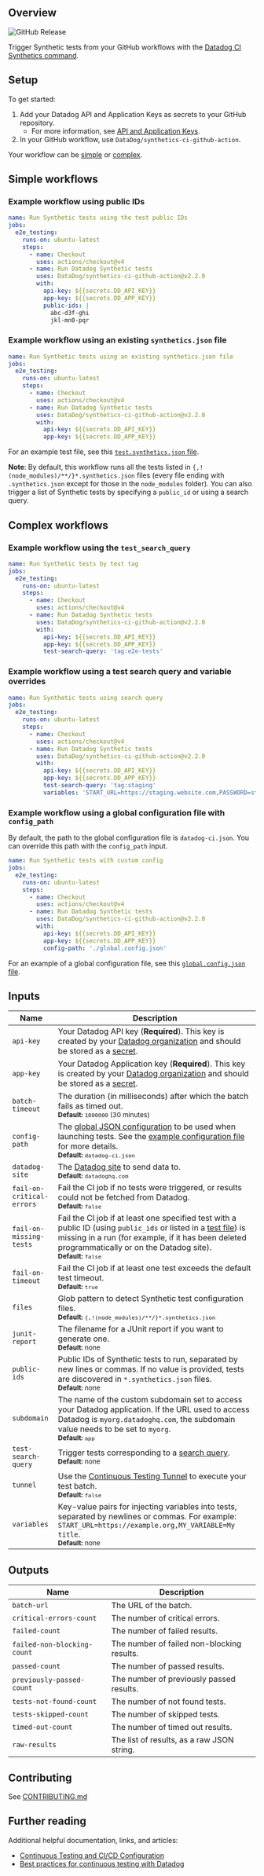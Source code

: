 ## Overview

![GitHub Release](https://img.shields.io/github/v/release/DataDog/synthetics-ci-github-action)

Trigger Synthetic tests from your GitHub workflows with the [Datadog CI Synthetics command][1].

## Setup

To get started:

1. Add your Datadog API and Application Keys as secrets to your GitHub repository.
   - For more information, see [API and Application Keys][2].
2. In your GitHub workflow, use `DataDog/synthetics-ci-github-action`.

Your workflow can be [simple](#simple-workflows) or [complex](#complex-workflows).

## Simple workflows

### Example workflow using public IDs

```yaml
name: Run Synthetic tests using the test public IDs
jobs:
  e2e_testing:
    runs-on: ubuntu-latest
    steps:
      - name: Checkout
        uses: actions/checkout@v4
      - name: Run Datadog Synthetic tests
        uses: DataDog/synthetics-ci-github-action@v2.2.0
        with:
          api-key: ${{secrets.DD_API_KEY}}
          app-key: ${{secrets.DD_APP_KEY}}
          public-ids: |
            abc-d3f-ghi
            jkl-mn0-pqr
```

### Example workflow using an existing `synthetics.json` file

```yaml
name: Run Synthetic tests using an existing synthetics.json file
jobs:
  e2e_testing:
    runs-on: ubuntu-latest
    steps:
      - name: Checkout
        uses: actions/checkout@v4
      - name: Run Datadog Synthetic tests
        uses: DataDog/synthetics-ci-github-action@v2.2.0
        with:
          api-key: ${{secrets.DD_API_KEY}}
          app-key: ${{secrets.DD_APP_KEY}}
```

For an example test file, see this [`test.synthetics.json` file][12].

**Note**: By default, this workflow runs all the tests listed in `{,!(node_modules)/**/}*.synthetics.json` files (every file ending with `.synthetics.json` except for those in the `node_modules` folder). You can also trigger a list of Synthetic tests by specifying a `public_id` or using a search query.

## Complex workflows

### Example workflow using the `test_search_query`

```yaml
name: Run Synthetic tests by test tag
jobs:
  e2e_testing:
    runs-on: ubuntu-latest
    steps:
      - name: Checkout
        uses: actions/checkout@v4
      - name: Run Datadog Synthetic tests
        uses: DataDog/synthetics-ci-github-action@v2.2.0
        with:
          api-key: ${{secrets.DD_API_KEY}}
          app-key: ${{secrets.DD_APP_KEY}}
          test-search-query: 'tag:e2e-tests'
```

### Example workflow using a test search query and variable overrides

```yaml
name: Run Synthetic tests using search query
jobs:
  e2e_testing:
    runs-on: ubuntu-latest
    steps:
      - name: Checkout
        uses: actions/checkout@v4
      - name: Run Datadog Synthetic tests
        uses: DataDog/synthetics-ci-github-action@v2.2.0
        with:
          api-key: ${{secrets.DD_API_KEY}}
          app-key: ${{secrets.DD_APP_KEY}}
          test-search-query: 'tag:staging'
          variables: 'START_URL=https://staging.website.com,PASSWORD=stagingpassword'
```

### Example workflow using a global configuration file with `config_path`

By default, the path to the global configuration file is `datadog-ci.json`. You can override this path with the `config_path` input.

```yaml
name: Run Synthetic tests with custom config
jobs:
  e2e_testing:
    runs-on: ubuntu-latest
    steps:
      - name: Checkout
        uses: actions/checkout@v4
      - name: Run Datadog Synthetic tests
        uses: DataDog/synthetics-ci-github-action@v2.2.0
        with:
          api-key: ${{secrets.DD_API_KEY}}
          app-key: ${{secrets.DD_APP_KEY}}
          config-path: './global.config.json'
```

For an example of a global configuration file, see this [`global.config.json` file][13].

## Inputs

| Name                      | Description                                                                                                                                                                                                                                                |
| ------------------------- | ---------------------------------------------------------------------------------------------------------------------------------------------------------------------------------------------------------------------------------------------------------- |
| `api-key`                 | Your Datadog API key (**Required**). This key is created by your [Datadog organization][2] and should be stored as a [secret][3].                                                                                                                          |
| `app-key`                 | Your Datadog Application key (**Required**). This key is created by your [Datadog organization][2] and should be stored as a [secret][3].                                                                                                                  |
| `batch-timeout`           | The duration (in milliseconds) after which the batch fails as timed out. <br><sub>**Default:** `1800000` (30 minutes)</sub>                                                                                                                                |
| `config-path`             | The [global JSON configuration][4] to be used when launching tests. See the [example configuration file][13] for more details. <br><sub>**Default:** `datadog-ci.json`</sub>                                                                               |
| `datadog-site`            | The [Datadog site][11] to send data to. <br><sub>**Default:** `datadoghq.com`</sub>                                                                                                                                                                        |
| `fail-on-critical-errors` | Fail the CI job if no tests were triggered, or results could not be fetched from Datadog. <br><sub>**Default:** `false`</sub>                                                                                                                              |
| `fail-on-missing-tests`   | Fail the CI job if at least one specified test with a public ID (using `public_ids` or listed in a [test file][12]) is missing in a run (for example, if it has been deleted programmatically or on the Datadog site). <br><sub>**Default:** `false`</sub> |
| `fail-on-timeout`         | Fail the CI job if at least one test exceeds the default test timeout. <br><sub>**Default:** `true`</sub>                                                                                                                                                  |
| `files`                   | Glob pattern to detect Synthetic test configuration files. <br><sub>**Default:** `{,!(node_modules)/**/}*.synthetics.json`</sub>                                                                                                                           |
| `junit-report`            | The filename for a JUnit report if you want to generate one. <br><sub>**Default:** none</sub>                                                                                                                                                              |
| `public-ids`              | Public IDs of Synthetic tests to run, separated by new lines or commas. If no value is provided, tests are discovered in `*.synthetics.json` files. <br><sub>**Default:** none</sub>                                                                       |
| `subdomain`               | The name of the custom subdomain set to access your Datadog application. If the URL used to access Datadog is `myorg.datadoghq.com`, the subdomain value needs to be set to `myorg`. <br><sub>**Default:** `app`</sub>                                     |
| `test-search-query`       | Trigger tests corresponding to a [search query][5]. <br><sub>**Default:** none</sub>                                                                                                                                                                       |
| `tunnel`                  | Use the [Continuous Testing Tunnel][9] to execute your test batch. <br><sub>**Default:** `false`</sub>                                                                                                                                                     |
| `variables`               | Key-value pairs for injecting variables into tests, separated by newlines or commas. For example: `START_URL=https://example.org,MY_VARIABLE=My title`. <br><sub>**Default:** none</sub>                                                                   |

## Outputs

| Name                        | Description                                |
| --------------------------- | ------------------------------------------ |
| `batch-url`                 | The URL of the batch.                      |
| `critical-errors-count`     | The number of critical errors.             |
| `failed-count`              | The number of failed results.              |
| `failed-non-blocking-count` | The number of failed non-blocking results. |
| `passed-count`              | The number of passed results.              |
| `previously-passed-count`   | The number of previously passed results.   |
| `tests-not-found-count`     | The number of not found tests.             |
| `tests-skipped-count`       | The number of skipped tests.               |
| `timed-out-count`           | The number of timed out results.           |
| `raw-results`               | The list of results, as a raw JSON string. |

## Contributing

See [CONTRIBUTING.md](./CONTRIBUTING.md)

## Further reading

Additional helpful documentation, links, and articles:

- [Continuous Testing and CI/CD Configuration][6]
- [Best practices for continuous testing with Datadog][10]

[1]: https://github.com/DataDog/datadog-ci
[2]: https://docs.datadoghq.com/account_management/api-app-keys/
[3]: https://docs.github.com/en/actions/reference/encrypted-secrets
[4]: https://docs.datadoghq.com/continuous_testing/cicd_integrations/configuration/?tab=npm#setup-the-client
[5]: https://docs.datadoghq.com/synthetics/search/#search
[6]: https://docs.datadoghq.com/continuous_testing/cicd_integrations/configuration
[7]: https://semver.org/#summary
[8]: https://github.com/DataDog/synthetics-ci-github-action/tags
[9]: https://docs.datadoghq.com/continuous_testing/testing_tunnel/
[10]: https://www.datadoghq.com/blog/best-practices-datadog-continuous-testing/
[11]: https://docs.datadoghq.com/getting_started/site
[12]: https://docs.datadoghq.com/continuous_testing/cicd_integrations/configuration/?tab=npm#test-files
[13]: https://github.com/DataDog/datadog-ci/blob/master/.github/workflows/e2e/global.config.json

